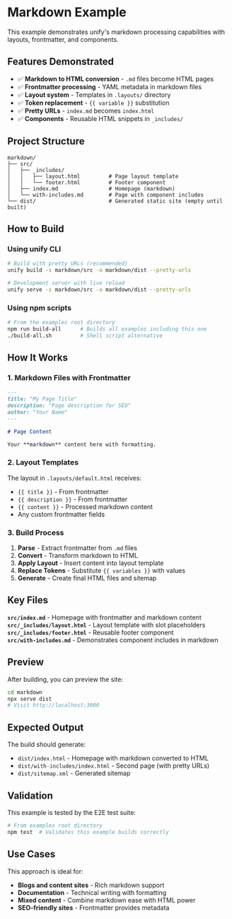 # Markdown Example

This example demonstrates unify's markdown processing capabilities with layouts, frontmatter, and components.

## Features Demonstrated

- ✅ **Markdown to HTML conversion** - `.md` files become HTML pages
- ✅ **Frontmatter processing** - YAML metadata in markdown files  
- ✅ **Layout system** - Templates in `.layouts/` directory
- ✅ **Token replacement** - `{{ variable }}` substitution
- ✅ **Pretty URLs** - `index.md` becomes `index.html`
- ✅ **Components** - Reusable HTML snippets in `_includes/`

## Project Structure

```
markdown/
├── src/
│   ├── _includes/
│   │   ├── layout.html         # Page layout template
│   │   └── footer.html         # Footer component
│   ├── index.md                # Homepage (markdown)
│   └── with-includes.md        # Page with component includes
└── dist/                       # Generated static site (empty until built)
```

## How to Build

### Using unify CLI

```bash
# Build with pretty URLs (recommended)
unify build -s markdown/src -o markdown/dist --pretty-urls

# Development server with live reload
unify serve -s markdown/src -o markdown/dist --pretty-urls
```

### Using npm scripts

```bash
# From the examples root directory  
npm run build-all      # Builds all examples including this one
./build-all.sh         # Shell script alternative
```

## How It Works

### 1. Markdown Files with Frontmatter

```markdown
---
title: "My Page Title"
description: "Page description for SEO"  
author: "Your Name"
---

# Page Content

Your **markdown** content here with formatting.
```

### 2. Layout Templates

The layout in `.layouts/default.html` receives:
- `{{ title }}` - From frontmatter
- `{{ description }}` - From frontmatter  
- `{{ content }}` - Processed markdown content
- Any custom frontmatter fields

### 3. Build Process

1. **Parse** - Extract frontmatter from `.md` files
2. **Convert** - Transform markdown to HTML
3. **Apply Layout** - Insert content into layout template
4. **Replace Tokens** - Substitute `{{ variables }}` with values
5. **Generate** - Create final HTML files and sitemap

## Key Files

**`src/index.md`** - Homepage with frontmatter and markdown content  
**`src/_includes/layout.html`** - Layout template with slot placeholders  
**`src/_includes/footer.html`** - Reusable footer component  
**`src/with-includes.md`** - Demonstrates component includes in markdown

## Preview

After building, you can preview the site:

```bash
cd markdown
npx serve dist
# Visit http://localhost:3000
```

## Expected Output

The build should generate:
- `dist/index.html` - Homepage with markdown converted to HTML
- `dist/with-includes/index.html` - Second page (with pretty URLs)
- `dist/sitemap.xml` - Generated sitemap

## Validation

This example is tested by the E2E test suite:

```bash
# From examples root directory
npm test  # Validates this example builds correctly
```

## Use Cases

This approach is ideal for:
- **Blogs and content sites** - Rich markdown support
- **Documentation** - Technical writing with formatting
- **Mixed content** - Combine markdown ease with HTML power
- **SEO-friendly sites** - Frontmatter provides metadata
